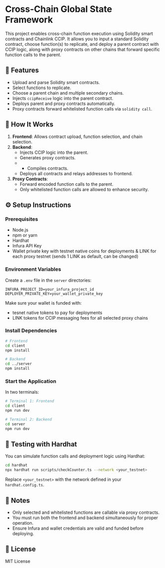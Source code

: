 # Cross-Chain Global State Framework

This project enables cross-chain function execution using Solidity smart contracts and Chainlink CCIP. It allows you to input a standard Solidity contract, choose function(s) to replicate, and deploy a parent contract with CCIP logic, along with proxy contracts on other chains that forward specific function calls to the parent.

## 🚀 Features

- Upload and parse Solidity smart contracts.
- Select functions to replicate.
- Choose a parent chain and multiple secondary chains.
- Injects `ccipReceive` logic into the parent contract.
- Deploys parent and proxy contracts automatically.
- Proxy contracts forward whitelisted function calls via `solidity call`.

## 🧰 How It Works

1. **Frontend**: Allows contract upload, function selection, and chain selection.
2. **Backend**: 
   - Injects CCIP logic into the parent.
   - Generates proxy contracts.
   - - Compiles contracts.
   - Deploys all contracts and relays addresses to frontend.
3. **Proxy Contracts**:
   - Forward encoded function calls to the parent.
   - Only whitelisted function calls are allowed to enhance security.

## ⚙️ Setup Instructions

### Prerequisites

- Node.js
- npm or yarn
- Hardhat
- Infura API Key
- Wallet private key with testnet native coins for deployments & LINK for each proxy testnet (sends 1 LINK as default, can be changed)

### Environment Variables

Create a `.env` file in the `server` directories:

```env
INFURA_PROJECT_ID=your_infura_project_id
DEPLOYER_PRIVATE_KEY=your_wallet_private_key
```

Make sure your wallet is funded with:
- tesnet native tokens to pay for deployments 
- LINK tokens for CCIP messaging fees for all selected proxy chains

### Install Dependencies

```bash
# Frontend
cd client
npm install

# Backend
cd ../server
npm install
```

### Start the Application

In two terminals:

```bash
# Terminal 1: Frontend
cd client
npm run dev

# Terminal 2: Backend
cd server
npm run dev
```

## 🧪 Testing with Hardhat

You can simulate function calls and deployment logic using Hardhat:

```bash
cd hardhat
npx hardhat run scripts/checkCounter.ts --network <your_testnet>
```

Replace `<your_testnet>` with the network defined in your `hardhat.config.ts`.

## 📝 Notes

- Only selected and whitelisted functions are callable via proxy contracts.
- You must run both the frontend and backend simultaneously for proper operation.
- Ensure Infura and wallet credentials are valid and funded before deploying.

## 📄 License

MIT License
